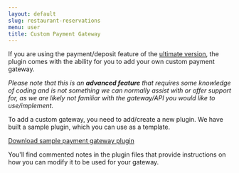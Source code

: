 ```yaml
---
layout: default
slug: restaurant-reservations
menu: user
title: Custom Payment Gateway
---
```

If you are using the payment/deposit feature of the [ultimate version](../premium/ultimate-benefits), the plugin comes with the ability for you to add your own custom payment gateway. 

*Please note that this is an **advanced feature** that requires some knowledge of coding and is not something we can normally assist with or offer support for, as we are likely not familiar with the gateway/API you would like to use/implement.*

To add a custom gateway, you need to add/create a new plugin. We have built a sample plugin, which you can use as a template.

[Download sample payment gateway plugin](https://www.fivestarplugins.com/downloads/rtb-gateways/restaurant-reservations-new-gateway.zip)

You'll find commented notes in the plugin files that provide instructions on how you can modify it to be used for your gateway.